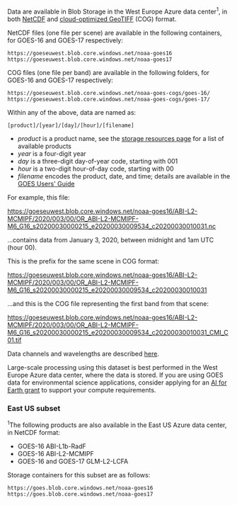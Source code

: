 Data are available in Blob Storage in the West Europe Azure data center<sup>1</sup>, in both [NetCDF](https://www.unidata.ucar.edu/software/netcdf/) and [cloud-optimized GeoTIFF](https://www.cogeo.org/) (COG) format.

NetCDF files (one file per scene) are available in the following containers, for GOES-16 and GOES-17 respectively:

`https://goeseuwest.blob.core.windows.net/noaa-goes16`<br/>
`https://goeseuwest.blob.core.windows.net/noaa-goes17`

COG files (one file per band) are available in the following folders, for GOES-16 and GOES-17 respectively:

`https://goeseuwest.blob.core.windows.net/noaa-goes-cogs/goes-16/`<br/>
`https://goeseuwest.blob.core.windows.net/noaa-goes-cogs/goes-17/`

Within any of the above, data are named as:

`[product]/[year]/[day]/[hour]/[filename]`

* <i>product</i> is a product name, see the [storage resources page](https://github.com/microsoft/AIforEarthDataSets/blob/main/data/goes-r.md#storage-resources) for a list of available products
* <i>year</i> is a four-digit year
* <i>day</i> is a three-digit day-of-year code, starting with 001
* <i>hour</i> is a two-digit hour-of-day code, starting with 00
* <i>filename</i> encodes the product, date, and time; details are available in the [GOES Users' Guide](https://www.goes-r.gov/products/docs/PUG-L2%2B-vol5.pdf)

For example, this file:

https://goeseuwest.blob.core.windows.net/noaa-goes16/ABI-L2-MCMIPF/2020/003/00/OR_ABI-L2-MCMIPF-M6_G16_s20200030000215_e20200030009534_c20200030010031.nc

...contains data from January 3, 2020, between midnight and 1am UTC (hour 00).

This is the prefix for the same scene in COG format:

https://goeseuwest.blob.core.windows.net/noaa-goes16/ABI-L2-MCMIPF/2020/003/00/OR_ABI-L2-MCMIPF-M6_G16_s20200030000215_e20200030009534_c20200030010031

...and this is the COG file representing the first band from that scene:

https://goeseuwest.blob.core.windows.net/noaa-goes16/ABI-L2-MCMIPF/2020/003/00/OR_ABI-L2-MCMIPF-M6_G16_s20200030000215_e20200030009534_c20200030010031_CMI_C01.tif

Data channels and wavelengths are described [here](https://www.ncdc.noaa.gov/data-access/satellite-data/goes-r-series-satellites/glossary).

Large-scale processing using this dataset is best performed in the West Europe Azure data center, where the data is stored.  If you are using GOES data for environmental science applications, consider applying for an [AI for Earth grant](http://aka.ms/ai4egrants) to support your compute requirements.

### East US subset

<sup>1</sup>The following products are also available in the East US Azure data center, in NetCDF format:

* GOES-16 ABI-L1b-RadF
* GOES-16 ABI-L2-MCMIPF
* GOES-16 and GOES-17 GLM-L2-LCFA

Storage containers for this subset are as follows:

`https://goes.blob.core.windows.net/noaa-goes16`<br/>
`https://goes.blob.core.windows.net/noaa-goes17`